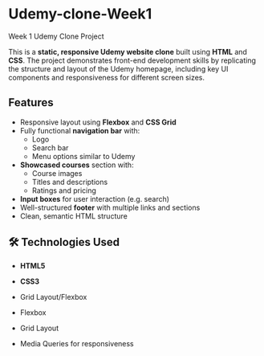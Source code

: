 # Udemy-clone-Week1
Week 1 Udemy Clone Project

This is a **static, responsive Udemy website clone** built using **HTML** and **CSS**. The project demonstrates front-end development skills by replicating the structure and layout of the Udemy homepage, including key UI components and responsiveness for different screen sizes.

## Features

- Responsive layout using **Flexbox** and **CSS Grid**
- Fully functional **navigation bar** with:
  - Logo
  - Search bar
  - Menu options similar to Udemy
- **Showcased courses** section with:
  - Course images
  - Titles and descriptions
  - Ratings and pricing
- **Input boxes** for user interaction (e.g. search)
- Well-structured **footer** with multiple links and sections
- Clean, semantic HTML structure

## 🛠️ Technologies Used

- **HTML5**
- **CSS3**
-  Grid Layout/Flexbox

  - Flexbox
  - Grid Layout
  - Media Queries for responsiveness
